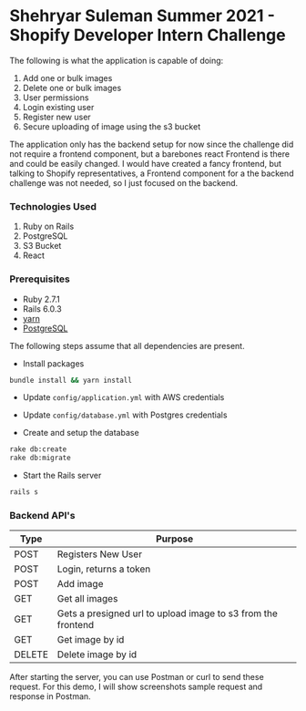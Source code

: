 # Shehryar Suleman Summer 2021 - Shopify Developer Intern Challenge 

The following is what the application is capable of doing:
1. Add one or bulk images
2. Delete one or bulk images
3. User permissions
4. Login existing user
5. Register new user
6. Secure uploading of image using the s3 bucket

The application only has the backend setup for now since the challenge did not require a frontend component, but a barebones react Frontend is there and could be easily changed. I would have created a fancy frontend, but talking to Shopify representatives, a Frontend component for a the backend challenge was not needed, so I just focused on the backend.


### Technologies Used
1. Ruby on Rails
2. PostgreSQL
3. S3 Bucket
4. React

### Prerequisites
* Ruby 2.7.1
* Rails 6.0.3
* [yarn](https://classic.yarnpkg.com/en/docs/install/)
* [PostgreSQL](https://www.postgresql.org/download/)

The following steps assume that all dependencies are present.

- Install packages

```bash
bundle install && yarn install
```

- Update `config/application.yml` with AWS credentials 
- Update `config/database.yml` with Postgres credentials

- Create and setup the database

```bash
rake db:create
rake db:migrate
```

- Start the Rails server

```bash
rails s
```


### Backend API's

| Type | Purpose |
| ------------- | ------------- |
| POST | Registers New User  |
| POST  | Login, returns a token |
| POST | Add image  |
| GET  | Get all images |
| GET  | Gets a presigned url to upload image to s3 from the frontend |
| GET  | Get image by id |
| DELETE  | Delete image by id |

After starting the server, you can use Postman or curl to send these request. For this demo, I will show screenshots sample request and response in Postman.
